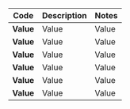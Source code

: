 
|     Code    | Description     |  Notes       |
|-------------|-----------------|--------------|
|  **Value**  |    Value        |  Value       |
|  **Value**  |    Value        |  Value       |
|  **Value**  |    Value        |  Value       |
|  **Value**  |    Value        |  Value       |
|  **Value**  |    Value        |  Value       |
|  **Value**  |    Value        |  Value       |
